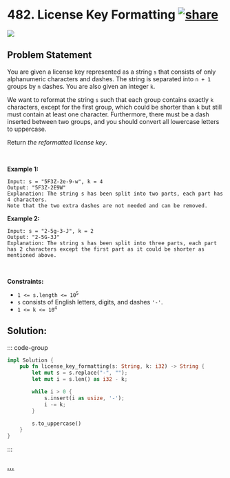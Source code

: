 # 482. License Key Formatting [![share]](https://leetcode.com/problems/license-key-formatting/)

![][easy]

## Problem Statement

<p>You are given a license key represented as a string <code>s</code> that consists of only alphanumeric characters and dashes. The string is separated into <code>n + 1</code> groups by <code>n</code> dashes. You are also given an integer <code>k</code>.</p>
<p>We want to reformat the string <code>s</code> such that each group contains exactly <code>k</code> characters, except for the first group, which could be shorter than <code>k</code> but still must contain at least one character. Furthermore, there must be a dash inserted between two groups, and you should convert all lowercase letters to uppercase.</p>
<p>Return <em>the reformatted license key</em>.</p>
<p> </p>
<p><strong class="example">Example 1:</strong></p>

```
Input: s = "5F3Z-2e-9-w", k = 4
Output: "5F3Z-2E9W"
Explanation: The string s has been split into two parts, each part has 4 characters.
Note that the two extra dashes are not needed and can be removed.
```

<p><strong class="example">Example 2:</strong></p>

```
Input: s = "2-5g-3-J", k = 2
Output: "2-5G-3J"
Explanation: The string s has been split into three parts, each part has 2 characters except the first part as it could be shorter as mentioned above.
```

<p> </p>
<p><strong>Constraints:</strong></p>
<ul>
<li><code>1 &lt;= s.length &lt;= 10<sup>5</sup></code></li>
<li><code>s</code> consists of English letters, digits, and dashes <code>'-'</code>.</li>
<li><code>1 &lt;= k &lt;= 10<sup>4</sup></code></li>
</ul>

## Solution:

::: code-group

```rs [Rust]
impl Solution {
    pub fn license_key_formatting(s: String, k: i32) -> String {
        let mut s = s.replace("-", "");
        let mut i = s.len() as i32 - k;

        while i > 0 {
            s.insert(i as usize, '-');
            i -= k;
        }

        s.to_uppercase()
    }
}

```

:::

### [_..._](#)

```

```

<!----------------------------------{ link }--------------------------------->

[share]: https://graph.org/file/3ea5234dda646b71c574a.png
[easy]: https://img.shields.io/badge/Difficulty-Easy-bright.svg
[medium]: https://img.shields.io/badge/Difficulty-Medium-yellow.svg
[hard]: https://img.shields.io/badge/Difficulty-Hard-red.svg
